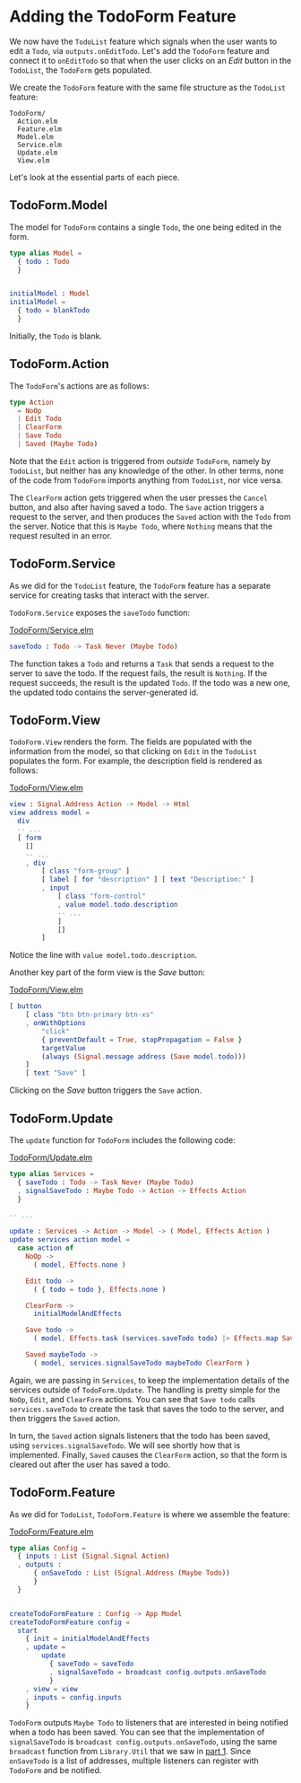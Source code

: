 # Adding the TodoForm Feature

We now have the `TodoList` feature which signals when the user wants to edit a `Todo`, via
`outputs.onEditTodo`. Let's add the `TodoForm` feature and connect it to `onEditTodo` so that when
the user clicks on an _Edit_ button in the `TodoList`, the `TodoForm` gets populated.

We create the `TodoForm` feature with the same file structure as the `TodoList` feature:

```
TodoForm/
  Action.elm
  Feature.elm
  Model.elm
  Service.elm
  Update.elm
  View.elm
```

Let's look at the essential parts of each piece.

## TodoForm.Model

The model for `TodoForm` contains a single `Todo`, the one being edited in the form.

```elm
type alias Model =
  { todo : Todo
  }


initialModel : Model
initialModel =
  { todo = blankTodo
  }
```

Initially, the `Todo` is blank.

## TodoForm.Action

The `TodoForm`'s actions are as follows:

```elm
type Action
  = NoOp
  | Edit Todo
  | ClearForm
  | Save Todo
  | Saved (Maybe Todo)
```

Note that the `Edit` action is triggered from _outside_ `TodoForm`, namely by `TodoList`, but
neither has any knowledge of the other. In other terms, none of the code from `TodoForm` imports
anything from `TodoList`, nor vice versa.

The `ClearForm` action gets triggered when the user presses the `Cancel` button, and also after
having saved a todo. The `Save` action triggers a request to the server, and then produces the
`Saved` action with the `Todo` from the server. Notice that this is `Maybe Todo`, where `Nothing`
means that the request resulted in an error.

## TodoForm.Service

As we did for the `TodoList` feature, the `TodoForm` feature has a separate service for creating
tasks that interact with the server.

`TodoForm.Service` exposes the `saveTodo` function:

[TodoForm/Service.elm](TodoForm/Service.elm)
```elm
saveTodo : Todo -> Task Never (Maybe Todo)
```

The function takes a `Todo` and returns a `Task` that sends a request to the server to save the
todo. If the request fails, the result is `Nothing`. If the request succeeds, the result is the
updated `Todo`. If the todo was a new one, the updated todo contains the server-generated id.

## TodoForm.View

`TodoForm.View` renders the form. The fields are populated with the information from the model, so
that clicking on `Edit` in the `TodoList` populates the form. For example, the description field is
rendered as follows:

[TodoForm/View.elm](TodoForm/View.elm)
```elm
view : Signal.Address Action -> Model -> Html
view address model =
  div
  -- ...
  [ form
    []
    -- ...
    , div
        [ class "form-group" ]
        [ label [ for "description" ] [ text "Description:" ]
        , input
            [ class "form-control"
            , value model.todo.description
            -- ...
            ]
            []
        ]
```

Notice the line with `value model.todo.description`.

Another key part of the form view is the _Save_ button:

[TodoForm/View.elm](TodoForm/View.elm)
```elm
[ button
    [ class "btn btn-primary btn-xs"
    , onWithOptions
        "click"
        { preventDefault = True, stopPropagation = False }
        targetValue
        (always (Signal.message address (Save model.todo)))
    ]
    [ text "Save" ]
```

Clicking on the _Save_ button triggers the `Save` action.

## TodoForm.Update

The `update` function for `TodoForm` includes the following code:

[TodoForm/Update.elm](TodoForm/Update.elm)
```elm
type alias Services =
  { saveTodo : Todo -> Task Never (Maybe Todo)
  , signalSaveTodo : Maybe Todo -> Action -> Effects Action
  }

-- ...

update : Services -> Action -> Model -> ( Model, Effects Action )
update services action model =
  case action of
    NoOp ->
      ( model, Effects.none )

    Edit todo ->
      ( { todo = todo }, Effects.none )

    ClearForm ->
      initialModelAndEffects

    Save todo ->
      ( model, Effects.task (services.saveTodo todo) |> Effects.map Saved )

    Saved maybeTodo ->
      ( model, services.signalSaveTodo maybeTodo ClearForm )

```

Again, we are passing in `Services`, to keep the implementation details of the services outside of
`TodoForm.Update`. The handling is pretty simple for the `NoOp`, `Edit`, and `ClearForm` actions.
You can see that `Save todo` calls `services.saveTodo` to create the task that saves the todo to the
server, and then triggers the `Saved` action.

In turn, the `Saved` action signals listeners that the todo has been saved, using
`services.signalSaveTodo`. We will see shortly how that is implemented. Finally, `Saved` causes the
`ClearForm` action, so that the form is cleared out after the user has saved a todo.


## TodoForm.Feature

As we did for `TodoList`, `TodoForm.Feature` is where we assemble the feature:

[TodoForm/Feature.elm](TodoForm/Feature.elm)
```elm
type alias Config =
  { inputs : List (Signal.Signal Action)
  , outputs :
      { onSaveTodo : List (Signal.Address (Maybe Todo))
      }
  }


createTodoFormFeature : Config -> App Model
createTodoFormFeature config =
  start
    { init = initialModelAndEffects
    , update =
        update
          { saveTodo = saveTodo
          , signalSaveTodo = broadcast config.outputs.onSaveTodo
          }
    , view = view
    , inputs = config.inputs
    }

```

`TodoForm` outputs `Maybe Todo` to listeners that are interested in being notified when a todo has
been saved. You can see that the implementation of `signalSaveTodo` is
`broadcast config.outputs.onSaveTodo`, using the same `broadcast` function from `Library.Util` that
we saw in
[part 1](https://github.com/foxdonut/adventures-reactive-web-dev/tree/elm-010-todolist-feature/client-elm).
Since `onSaveTodo` is a list of addresses, multiple listeners can register with `TodoForm` and be
notified.


